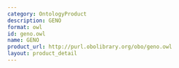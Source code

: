```yaml
---
category: OntologyProduct
description: GENO
format: owl
id: geno.owl
name: GENO
product_url: http://purl.obolibrary.org/obo/geno.owl
layout: product_detail
---
```

